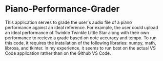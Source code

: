 # Piano-Performance-Grader
This application serves to grade the user's audio file of a piano performance against an ideal reference. For example, the user could upload an ideal performance of Twinkle Twinkle Little Star along with their own performance to recieve a grade based on note accuracy and tempo. To run this code, it requires the installation of the following libraries: numpy, math, librosa, and tkinter. In my experience, it seems to run best on the actual VS Code application rather than on the Github VS Code. 
